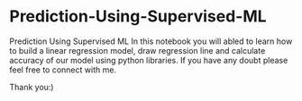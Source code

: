 # Prediction-Using-Supervised-ML

Prediction Using Supervised ML
 In this notebook you will abled to learn how to build a linear regression model, draw regression line and calculate accuracy of our
 model using python libraries. If you have any doubt please feel free to connect with me.
 
 Thank you:)
